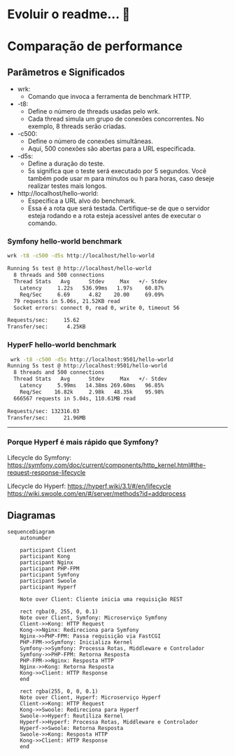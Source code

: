 # Evoluir o readme... 🚧


# Comparação de performance

## Parâmetros e Significados

* wrk:
  * Comando que invoca a ferramenta de benchmark HTTP.
* -t8:
  * Define o número de threads usadas pelo wrk.
  * Cada thread simula um grupo de conexões concorrentes. No exemplo, 8 threads serão criadas.
* -c500:
  * Define o número de conexões simultâneas.
  * Aqui, 500 conexões são abertas para a URL especificada.
* -d5s:
  * Define a duração do teste.
  * 5s significa que o teste será executado por 5 segundos. Você também pode usar m para minutos ou h para horas, caso deseje realizar testes mais longos.
* http://localhost/hello-world:
  * Especifica a URL alvo do benchmark.
  * Essa é a rota que será testada. Certifique-se de que o servidor esteja rodando e a rota esteja acessível antes de executar o comando.

### Symfony hello-world benchmark
```bash
wrk -t8 -c500 -d5s http://localhost/hello-world

Running 5s test @ http://localhost/hello-world
  8 threads and 500 connections
  Thread Stats   Avg      Stdev     Max   +/- Stdev
    Latency     1.22s   536.99ms   1.97s    60.87%
    Req/Sec     6.69      4.82    20.00     69.09%
  79 requests in 5.06s, 21.52KB read
  Socket errors: connect 0, read 0, write 0, timeout 56

Requests/sec:     15.62
Transfer/sec:      4.25KB
```

### HyperF hello-world benchmark
```bash
 wrk -t8 -c500 -d5s http://localhost:9501/hello-world
Running 5s test @ http://localhost:9501/hello-world
  8 threads and 500 connections
  Thread Stats   Avg      Stdev     Max   +/- Stdev
    Latency     5.99ms   14.38ms 269.60ms   96.85%
    Req/Sec    16.82k     2.98k   48.35k    95.98%
  666567 requests in 5.04s, 110.61MB read

Requests/sec: 132316.03
Transfer/sec:     21.96MB
```

---

### Porque Hyperf é mais rápido que Symfony?

Lifecycle do Symfony:
https://symfony.com/doc/current/components/http_kernel.html#the-request-response-lifecycle

Lifecycle do Hyperf:
https://hyperf.wiki/3.1/#/en/lifecycle
https://wiki.swoole.com/en/#/server/methods?id=addprocess


## Diagramas

```mermaid
sequenceDiagram
    autonumber

    participant Client
    participant Kong
    participant Nginx
    participant PHP-FPM
    participant Symfony
    participant Swoole
    participant Hyperf

    Note over Client: Cliente inicia uma requisição REST

    rect rgba(0, 255, 0, 0.1)
    Note over Client, Symfony: Microserviço Symfony
    Client->>Kong: HTTP Request
    Kong->>Nginx: Redireciona para Symfony
    Nginx->>PHP-FPM: Passa requisição via FastCGI
    PHP-FPM->>Symfony: Inicializa Kernel
    Symfony->>Symfony: Processa Rotas, Middleware e Controlador
    Symfony->>PHP-FPM: Retorna Resposta
    PHP-FPM->>Nginx: Resposta HTTP
    Nginx->>Kong: Retorna Resposta
    Kong->>Client: HTTP Response
    end

    rect rgba(255, 0, 0, 0.1)
    Note over Client, Hyperf: Microserviço Hyperf
    Client->>Kong: HTTP Request
    Kong->>Swoole: Redireciona para Hyperf
    Swoole->>Hyperf: Reutiliza Kernel
    Hyperf->>Hyperf: Processa Rotas, Middleware e Controlador
    Hyperf->>Swoole: Retorna Resposta
    Swoole->>Kong: Resposta HTTP
    Kong->>Client: HTTP Response
    end
```